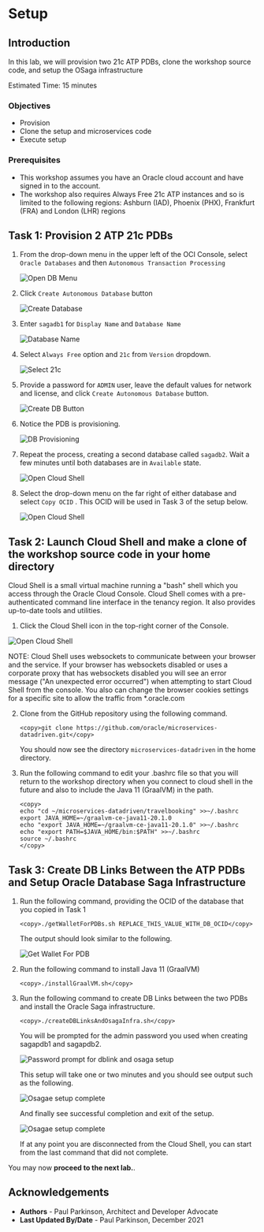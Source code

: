 # Setup

## Introduction

In this lab, we will provision two 21c ATP PDBs, clone the workshop source code, and setup the OSaga infrastructure

Estimated Time: 15 minutes

### Objectives

* Provision 
* Clone the setup and microservices code
* Execute setup

### Prerequisites

- This workshop assumes you have an Oracle cloud account and have signed in to the account.
- The workshop also requires Always Free 21c ATP instances and so is limited to the following regions: Ashburn (IAD), Phoenix (PHX), Frankfurt (FRA) and London (LHR) regions

## Task 1: Provision 2 ATP 21c PDBs

1. From the drop-down menu in the upper left of the OCI Console, select `Oracle Databases` and then `Autonomous Transaction Processing`

   ![Open DB Menu](images/dbhamburgermenu.png " ")

2. Click `Create Autonomous Database` button

   ![Create Database](images/createdbmain.png " ")
  
3. Enter `sagadb1` for `Display Name` and `Database Name`

   ![Database Name](images/createosaga1db.png " ")
  
4. Select `Always Free` option and `21c` from `Version` dropdown.

   ![Select 21c](images/createdb21c.png " ")
  
5. Provide a password for `ADMIN` user, leave the default values for network and license, and click `Create Autonomous Database` button.

   ![Create DB Button](images/createdbpwandlicense.png " ")
  
6. Notice the PDB is provisioning.

   ![DB Provisioning](images/dbcreationstatus.png " ")
  
7. Repeat the process, creating a second database called `sagadb2`. Wait a few minutes until both databases are in `Available` state.

   ![Open Cloud Shell](images/bothdbsavailable.png " ")
  
8. Select the drop-down menu on the far right of either database and select `Copy OCID` . This OCID will be used in Task 3 of the setup below.

   ![Open Cloud Shell](images/copyocidforgetwallet.png " ")


## Task 2: Launch Cloud Shell and make a clone of the workshop source code in your home directory

Cloud Shell is a small virtual machine running a "bash" shell which you access through the Oracle Cloud Console. Cloud Shell comes with a pre-authenticated command line interface in the tenancy region. It also provides up-to-date tools and utilities.

1. Click the Cloud Shell icon in the top-right corner of the Console.

  ![Open Cloud Shell](images/open-cloud-shell.png " ")

  NOTE: Cloud Shell uses websockets to communicate between your browser and the service. If your browser has websockets disabled or uses a corporate proxy that has websockets disabled you will see an error message ("An unexpected error occurred") when attempting to start Cloud Shell from the console. You also can change the browser cookies settings for a specific site to allow the traffic from *.oracle.com

2. Clone from the GitHub repository using the following command.  

    ```
    <copy>git clone https://github.com/oracle/microservices-datadriven.git</copy>
    ```

   You should now see the directory `microservices-datadriven` in the home directory.

3. Run the following command to edit your .bashrc file so that you will return to the workshop directory when you connect to cloud shell in the future and also to include the Java 11 (GraalVM) in the path.

    ```
    <copy>
    echo "cd ~/microservices-datadriven/travelbooking" >>~/.bashrc
    export JAVA_HOME=~/graalvm-ce-java11-20.1.0
    echo "export JAVA_HOME=~/graalvm-ce-java11-20.1.0" >>~/.bashrc
    echo "export PATH=$JAVA_HOME/bin:$PATH" >>~/.bashrc
    source ~/.bashrc
    </copy>
    ```

## Task 3: Create DB Links Between the ATP PDBs and Setup Oracle Database Saga Infrastructure

1. Run the following command, providing the OCID of the database that you copied in Task 1

    ```
    <copy>./getWalletForPDBs.sh REPLACE_THIS_VALUE_WITH_DB_OCID</copy>
    ```
   
   The output should look similar to the following.
   
     ![Get Wallet For PDB](images/getwalletforpdb.png " ")

2. Run the following command to install Java 11 (GraalVM)  

    ```
    <copy>./installGraalVM.sh</copy>
    ```

2. Run the following command to create DB Links between the two PDBs and install the Oracle Saga infrastructure.

    ```
    <copy>./createDBLinksAndOsagaInfra.sh</copy>
    ```
   You will be prompted for the admin password you used when creating sagapdb1 and sagapdb2.
   
   ![Password prompt for dblink and osaga setup](images/pwpromptforjavasetup.png " ")
     
   This setup will take one or two minutes and you should see output such as the following.  
   
   ![Osagae setup complete](images/osagasetupcomplete.png " ")
   
   And finally see successful completion and exit of the setup.
   
   ![Osagae setup complete](images/endofsagaoutput.png " ")
   
     If at any point you are disconnected from the Cloud Shell, you can start from the last command that did not complete.

You may now **proceed to the next lab.**.

## Acknowledgements

* **Authors** - Paul Parkinson, Architect and Developer Advocate
* **Last Updated By/Date** - Paul Parkinson, December 2021
